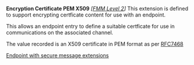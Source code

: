 **Encryption Certificate PEM X509**  *[[FMM Level 2](guidance.html)]*
This extension is defined to support encrypting certficate content for use with an endpoint.

This allows an endpoint entry to define a suitable certficate for use in communications on the associated channel.

The value recorded is an X509 certificate in PEM format as per [RFC7468](https://tools.ietf.org/html/rfc7468)

[Endpoint with secure message extensions](Endpoint-example0.html)

